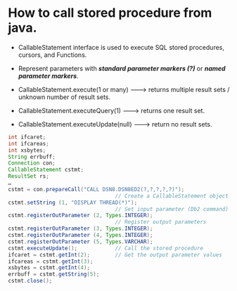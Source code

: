 # How to call stored procedure from java.

- CallableStatement interface is used to execute SQL stored procedures, cursors, and Functions.

- Represent parameters with ***standard parameter markers (?)*** or ***named parameter markers***.

- CallableStatement.execute(1 or many) ---> returns multiple result sets / unknown number of result sets.

- CallableStatement.executeQuery(1) ---> returns one result set.

- CallableStatement.executeUpdate(null) ---> return no result sets.



```java
int ifcaret;
int ifcareas;
int xsbytes;
String errbuff;
Connection con;
CallableStatement cstmt;
ResultSet rs;
…
cstmt = con.prepareCall("CALL DSN8.DSN8ED2(?,?,?,?,?)");                
                                  // Create a CallableStatement object
cstmt.setString (1, "DISPLAY THREAD(*)");                               
                                  // Set input parameter (Db2 command) 
cstmt.registerOutParameter (2, Types.INTEGER);                          
                                  // Register output parameters
cstmt.registerOutParameter (3, Types.INTEGER);
cstmt.registerOutParameter (4, Types.INTEGER);
cstmt.registerOutParameter (5, Types.VARCHAR);
cstmt.executeUpdate();            // Call the stored procedure         
ifcaret = cstmt.getInt(2);        // Get the output parameter values    
ifcareas = cstmt.getInt(3);
xsbytes = cstmt.getInt(4);
errbuff = cstmt.getString(5);
cstmt.close();                                                         
```
